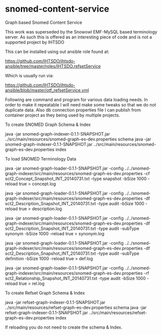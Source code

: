 snomed-content-service
======================

Graph based Snomed Content Service

This work was superseded by the Snowowl EMF-MySQL based terminology server.
As such this is offered as an interesting piece of code and is not a supported project by IHTSDO

This can be installed using out ansible role found at: 

https://github.com/IHTSDO/ihtsdo-ansible/tree/master/roles/IHTSDO.refsetService

Which is usually run via:

https://github.com/IHTSDO/ihtsdo-ansible/blob/master/otf_refsetService.yml

Following are command and program for various data loading needs. In order to make it repeatable I will need make some tweaks so that we do not duplicate data. Also db connection properties file I can publish from container project as they being used by multiple projects.

To create SNOMED Graph Schema & Index

java -jar snomed-graph-indexer-0.1.1-SNAPSHOT.jar ../src/main/resources/snomed-graph-es-dev.properties schema
java -jar snomed-graph-indexer-0.1.1-SNAPSHOT.jar ../src/main/resources/snomed-graph-es-dev.properties index

To load SNOMED Terminology Data 

java -jar snomed-graph-loader-0.1.1-SNAPSHOT.jar -config ../../snomed-graph-indexer/src/main/resources/snomed-graph-es-dev.properties -cf sct2_Concept_Snapshot_INT_20140731.txt -type snapshot  -bSize 1000  -reload true > concept.log

java -jar snomed-graph-loader-0.1.1-SNAPSHOT.jar -config ../../snomed-graph-indexer/src/main/resources/snomed-graph-es-dev.properties -df sct2_Description_Snapshot_INT_20140731.txt -type audit  -bSize 1000  -reload true > description.log

java -jar snomed-graph-loader-0.1.1-SNAPSHOT.jar -config ../../snomed-graph-indexer/src/main/resources/snomed-graph-es-dev.properties -df sct2_Description_Snapshot_INT_20140731.txt -type audit -subType synonym -bSize 1000 -reload true > synonym.log

java -jar snomed-graph-loader-0.1.1-SNAPSHOT.jar -config ../../snomed-graph-indexer/src/main/resources/snomed-graph-es-dev.properties -df sct2_Description_Snapshot_INT_20140731.txt -type audit -subType definition -bSize 1000  -reload true > def.log

java -jar snomed-graph-loader-0.1.1-SNAPSHOT.jar -config ../../snomed-graph-indexer/src/main/resources/snomed-graph-es-dev.properties -rf sct2_Relationship_Snapshot_INT_20140731.txt -type audit  -bSize 1000  -reload true > rel.log

To create Refset Graph Schema & Index

java -jar refset-graph-indexer-0.1.1-SNAPSHOT.jar ../src/main/resources/refset-graph-es-dev.properties schema
java -jar refset-graph-indexer-0.1.1-SNAPSHOT.jar ../src/main/resources/refset-graph-es-dev.properties index


If reloading you do not need to create the schema & Index.

